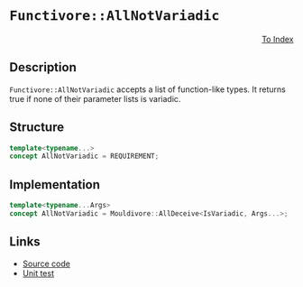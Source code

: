 <!-- Copyright 2024 Feng Mofan
SPDX-License-Identifier: Apache-2.0 -->

# `Functivore::AllNotVariadic`

<p style='text-align: right;'><a href="../../concepts.md#functivore-all-not-variadic">To Index</a></p>

## Description

`Functivore::AllNotVariadic` accepts a list of function-like types.
It returns true if none of their parameter lists is variadic.

## Structure

```C++
template<typename...>
concept AllNotVariadic = REQUIREMENT;
```

## Implementation

```C++
template<typename...Args>
concept AllNotVariadic = Mouldivore::AllDeceive<IsVariadic, Args...>;
```

## Links

- [Source code](../../../../conceptrodon/functivore/concepts/all_not_variadic.hpp)
- [Unit test](../../../../tests/unit/concepts/functivore/all_not_variadic.test.hpp)
